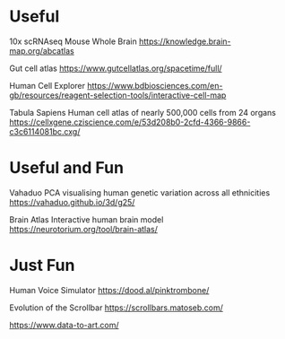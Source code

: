 # Useful
10x scRNAseq Mouse Whole Brain
https://knowledge.brain-map.org/abcatlas

Gut cell atlas
https://www.gutcellatlas.org/spacetime/full/

Human Cell Explorer
https://www.bdbiosciences.com/en-gb/resources/reagent-selection-tools/interactive-cell-map

Tabula Sapiens
Human cell atlas of nearly 500,000 cells from 24 organs
https://cellxgene.cziscience.com/e/53d208b0-2cfd-4366-9866-c3c6114081bc.cxg/

# Useful and Fun
Vahaduo
PCA visualising human genetic variation across all ethnicities
https://vahaduo.github.io/3d/g25/

Brain Atlas
Interactive human brain model
https://neurotorium.org/tool/brain-atlas/

# Just Fun
Human Voice Simulator
https://dood.al/pinktrombone/

Evolution of the Scrollbar
https://scrollbars.matoseb.com/

https://www.data-to-art.com/
